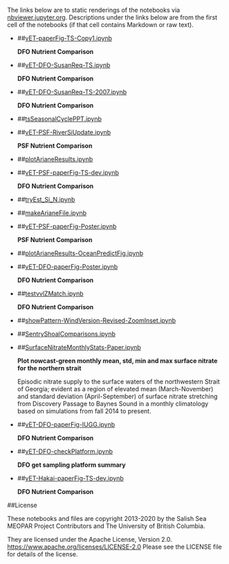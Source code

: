 The links below are to static renderings of the notebooks via
[nbviewer.jupyter.org](https://nbviewer.jupyter.org/).
Descriptions under the links below are from the first cell of the notebooks
(if that cell contains Markdown or raw text).

* ##[vET-paperFig-TS-Copy1.ipynb](https://nbviewer.jupyter.org/urls/github/SalishSeaCast/analysis-elise-2/blob/master/notebooks/bioTuning/evalFigs/vET-paperFig-TS-Copy1.ipynb)  
    
    **DFO Nutrient Comparison**  

* ##[vET-DFO-SusanReq-TS.ipynb](https://nbviewer.jupyter.org/urls/github/SalishSeaCast/analysis-elise-2/blob/master/notebooks/bioTuning/evalFigs/vET-DFO-SusanReq-TS.ipynb)  
    
    **DFO Nutrient Comparison**  

* ##[vET-DFO-SusanReq-TS-2007.ipynb](https://nbviewer.jupyter.org/urls/github/SalishSeaCast/analysis-elise-2/blob/master/notebooks/bioTuning/evalFigs/vET-DFO-SusanReq-TS-2007.ipynb)  
    
    **DFO Nutrient Comparison**  

* ##[tsSeasonalCyclePPT.ipynb](https://nbviewer.jupyter.org/urls/github/SalishSeaCast/analysis-elise-2/blob/master/notebooks/bioTuning/evalFigs/tsSeasonalCyclePPT.ipynb)  
    
* ##[vET-PSF-RiverSiUpdate.ipynb](https://nbviewer.jupyter.org/urls/github/SalishSeaCast/analysis-elise-2/blob/master/notebooks/bioTuning/evalFigs/vET-PSF-RiverSiUpdate.ipynb)  
    
    **PSF Nutrient Comparison**  

* ##[plotArianeResults.ipynb](https://nbviewer.jupyter.org/urls/github/SalishSeaCast/analysis-elise-2/blob/master/notebooks/bioTuning/evalFigs/plotArianeResults.ipynb)  
    
* ##[vET-PSF-paperFig-TS-dev.ipynb](https://nbviewer.jupyter.org/urls/github/SalishSeaCast/analysis-elise-2/blob/master/notebooks/bioTuning/evalFigs/vET-PSF-paperFig-TS-dev.ipynb)  
    
    **DFO Nutrient Comparison**  

* ##[tryEst_Si_N.ipynb](https://nbviewer.jupyter.org/urls/github/SalishSeaCast/analysis-elise-2/blob/master/notebooks/bioTuning/evalFigs/tryEst_Si_N.ipynb)  
    
* ##[makeArianeFile.ipynb](https://nbviewer.jupyter.org/urls/github/SalishSeaCast/analysis-elise-2/blob/master/notebooks/bioTuning/evalFigs/makeArianeFile.ipynb)  
    
* ##[vET-PSF-paperFig-Poster.ipynb](https://nbviewer.jupyter.org/urls/github/SalishSeaCast/analysis-elise-2/blob/master/notebooks/bioTuning/evalFigs/vET-PSF-paperFig-Poster.ipynb)  
    
    **PSF Nutrient Comparison**  

* ##[plotArianeResults-OceanPredictFig.ipynb](https://nbviewer.jupyter.org/urls/github/SalishSeaCast/analysis-elise-2/blob/master/notebooks/bioTuning/evalFigs/plotArianeResults-OceanPredictFig.ipynb)  
    
* ##[vET-DFO-paperFig-Poster.ipynb](https://nbviewer.jupyter.org/urls/github/SalishSeaCast/analysis-elise-2/blob/master/notebooks/bioTuning/evalFigs/vET-DFO-paperFig-Poster.ipynb)  
    
    **DFO Nutrient Comparison**  

* ##[testvvlZMatch.ipynb](https://nbviewer.jupyter.org/urls/github/SalishSeaCast/analysis-elise-2/blob/master/notebooks/bioTuning/evalFigs/testvvlZMatch.ipynb)  
    
    **DFO Nutrient Comparison**  

* ##[showPattern-WindVersion-Revised-ZoomInset.ipynb](https://nbviewer.jupyter.org/urls/github/SalishSeaCast/analysis-elise-2/blob/master/notebooks/bioTuning/evalFigs/showPattern-WindVersion-Revised-ZoomInset.ipynb)  
    
* ##[SentryShoalComparisons.ipynb](https://nbviewer.jupyter.org/urls/github/SalishSeaCast/analysis-elise-2/blob/master/notebooks/bioTuning/evalFigs/SentryShoalComparisons.ipynb)  
    
* ##[SurfaceNitrateMonthlyStats-Paper.ipynb](https://nbviewer.jupyter.org/urls/github/SalishSeaCast/analysis-elise-2/blob/master/notebooks/bioTuning/evalFigs/SurfaceNitrateMonthlyStats-Paper.ipynb)  
    
    **Plot nowcast-green monthly mean, std, min and max surface nitrate for the northern strait**  
      
    Episodic nitrate supply to the surface waters of the northwestern Strait of Georgia; evident as a region of elevated mean (March-November) and standard deviation (April-September) of surface nitrate stretching from Discovery Passage to Baynes Sound in a monthly climatology based on simulations from fall 2014 to present.  

* ##[vET-DFO-paperFig-IUGG.ipynb](https://nbviewer.jupyter.org/urls/github/SalishSeaCast/analysis-elise-2/blob/master/notebooks/bioTuning/evalFigs/vET-DFO-paperFig-IUGG.ipynb)  
    
    **DFO Nutrient Comparison**  

* ##[vET-DFO-checkPlatform.ipynb](https://nbviewer.jupyter.org/urls/github/SalishSeaCast/analysis-elise-2/blob/master/notebooks/bioTuning/evalFigs/vET-DFO-checkPlatform.ipynb)  
    
    **DFO get sampling platform summary**  

* ##[vET-Hakai-paperFig-TS-dev.ipynb](https://nbviewer.jupyter.org/urls/github/SalishSeaCast/analysis-elise-2/blob/master/notebooks/bioTuning/evalFigs/vET-Hakai-paperFig-TS-dev.ipynb)  
    
    **DFO Nutrient Comparison**  


##License

These notebooks and files are copyright 2013-2020
by the Salish Sea MEOPAR Project Contributors
and The University of British Columbia.

They are licensed under the Apache License, Version 2.0.
https://www.apache.org/licenses/LICENSE-2.0
Please see the LICENSE file for details of the license.
